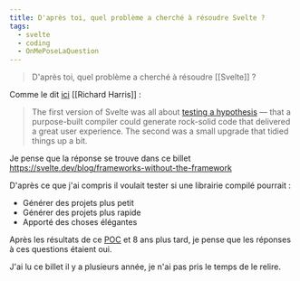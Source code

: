```yaml
---
title: D'après toi, quel problème a cherché à résoudre Svelte ?
tags:
  - svelte
  - coding
  - OnMePoseLaQuestion
---
```


> D'après toi, quel problème a cherché à résoudre [[Svelte]] ?

Comme le dit [ici](https://svelte.dev/blog/svelte-3-rethinking-reactivity) [[Richard Harris]] : 

> The first version of Svelte was all about [testing a hypothesis](https://svelte.dev/blog/frameworks-without-the-framework) — that a purpose-built compiler could generate rock-solid code that delivered a great user experience. The second was a small upgrade that tidied things up a bit.

Je pense que la réponse se trouve dans ce billet https://svelte.dev/blog/frameworks-without-the-framework

D'après ce que j'ai compris il voulait tester si une librairie compilé pourrait :

- Générer des projets plus petit
- Générer des projets plus rapide
- Apporté des choses élégantes

Après les résultats de ce [POC](https://svelte.dev/blog/frameworks-without-the-framework) et 8 ans plus tard, je pense que les réponses à ces questions étaient oui.

J'ai lu ce billet il y a plusieurs année, je n'ai pas pris le temps de le relire.